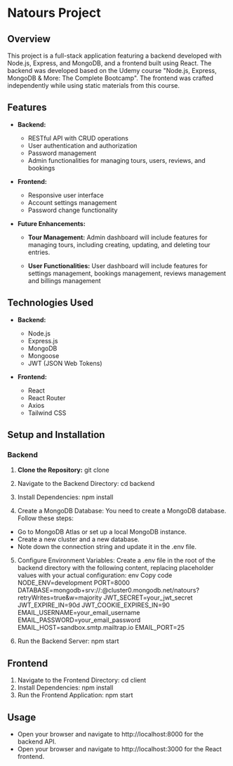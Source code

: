 # Natours Project

## Overview

This project is a full-stack application featuring a backend developed with Node.js, Express, and MongoDB, and a frontend built using React. The backend was developed based on the Udemy course "Node.js, Express, MongoDB & More: The Complete Bootcamp". The frontend was crafted independently while using static materials from this course.

## Features

- **Backend:**

  - RESTful API with CRUD operations
  - User authentication and authorization
  - Password management
  - Admin functionalities for managing tours, users, reviews, and bookings

- **Frontend:**

  - Responsive user interface
  - Account settings management
  - Password change functionality

- **Future Enhancements:**

  - **Tour Management:** Admin dashboard will include features for managing tours, including creating, updating, and deleting tour entries.

  - **User Functionalities:** User dashboard will include features for settings management, bookings management, reviews management and billings management

## Technologies Used

- **Backend:**

  - Node.js
  - Express.js
  - MongoDB
  - Mongoose
  - JWT (JSON Web Tokens)

- **Frontend:**
  - React
  - React Router
  - Axios
  - Tailwind CSS

## Setup and Installation

### Backend

1. **Clone the Repository:**
   git clone <repository-url>

2. Navigate to the Backend Directory:
   cd backend

3. Install Dependencies:
   npm install

4. Create a MongoDB Database:
   You need to create a MongoDB database. Follow these steps:

- Go to MongoDB Atlas or set up a local MongoDB instance.
- Create a new cluster and a new database.
- Note down the connection string and update it in the .env file.

5. Configure Environment Variables: Create a .env file in the root of the backend directory with the following content, replacing placeholder values with your actual configuration:
   env
   Copy code
   NODE_ENV=development
   PORT=8000
   DATABASE=mongodb+srv://<USERNAME>:<PASSWORD>@cluster0.mongodb.net/natours?retryWrites=true&w=majority
   JWT_SECRET=your_jwt_secret
   JWT_EXPIRE_IN=90d
   JWT_COOKIE_EXPIRES_IN=90
   EMAIL_USERNAME=your_email_username
   EMAIL_PASSWORD=your_email_password
   EMAIL_HOST=sandbox.smtp.mailtrap.io
   EMAIL_PORT=25

6. Run the Backend Server:
   npm start

## Frontend

1. Navigate to the Frontend Directory:
   cd client
2. Install Dependencies:
   npm install
3. Run the Frontend Application:
   npm start

## Usage

- Open your browser and navigate to http://localhost:8000 for the backend API.
- Open your browser and navigate to http://localhost:3000 for the React frontend.
